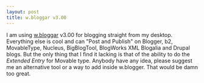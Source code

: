```yaml
---
layout: post
title: w.bloggar v3.00
---
```


I am using [w.bloggar](http://wbloggar.com) v3.00 for blogging straight from my desktop. Everything else is cool and can "Post and Publish" on Blogger, b2, MovableType, Nucleus, BigBlogTool, BlogWorks XML Blogalia and Drupal blogs. But the only thing that I find it lacking is that of the ability to do the *Extended Entry* for Movable type. Anybody have any idea, please suggest me an alternative tool or a way to add inside w.blogger. That would be damn too great.